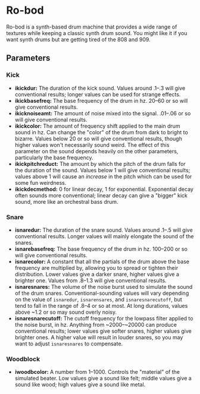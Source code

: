 # Ro-bod

Ro-bod is a synth-based drum machine that provides a wide range of textures while keeping a classic synth drum sound. You might like it if you want synth drums but are getting tired of the 808 and 909.

## Parameters
### Kick
  * __ikickdur:__ The duration of the kick sound. Values around .1–.3 will give conventional results; longer values can be used for strange effects.
  * __ikickbasefreq:__ The base frequency of the drum in hz. 20–60 or so will give conventional results.
  * __ikicknoiseamt:__ The amount of noise mixed into the signal. .01–.06 or so will give conventional results.
  * __ikickcolor:__ The amount of frequency shift applied to the main drum sound in hz. Can change the "color" of the drum from dark to bright to bizarre. Values below 20 or so will give conventional results, though higher values won't necessarily sound weird. The effect of this parameter on the sound depends heavily on the other parameters, particularly the base frequency.
  * __ikickpitchreduct:__ The amount by which the pitch of the drum falls for the duration of the sound. Values below 1 will give conventional results; values above 1 will cause an _increase_ in the pitch which can be used for some fun weirdness.
  * __ikickdecmethod:__ 0 for linear decay, 1 for exponential. Exponential decay often sounds more conventional; linear decay can give a "bigger" kick sound, more like an orchestral bass drum.

### Snare
  * __isnaredur:__ The duration of the snare sound. Values around .1–.5 will give conventional results. Longer values will mainly elongate the sound of the snares.
  * __isnarebasefreq:__ The base frequency of the drum in hz. 100–200 or so will give conventional results.
  * __isnarecolor:__ A constant that all the partials of the drum above the base frequency are multiplied by, allowing you to spread or tighten their distribution. Lower values give a darker snare, higher values give a brighter one. Values from .8–1.3 will give conventional results.
  * __isnaresnares:__ The volume of the noise burst used to simulate the sound of the drum snares. Conventional-sounding values will vary depending on the value of `isnaredur`, `isnarensares`, and `isnaresnarecutoff`, but tend to fall in the range of .8–4 or so at most. At long durations, values above ~1.2 or so may sound overly noisy.
  * __isnaresnarecutoff:__ The cutoff frequency for the lowpass filter applied to the noise burst, in hz. Anything from ~2000–~20000 can produce conventional results; lower values give softer snares, higher values give brighter ones. A higher value will result in louder snares, so you may want to adjust `isnaresnares` to compensate.

### Woodblock
  * __iwoodbcolor:__ A number from 1–1000. Controls the "material" of the simulated beater. Low values give a sound like felt; middle values give a sound like wood; high values give a sound like metal.
